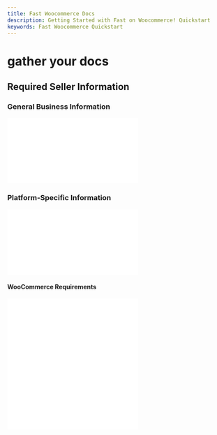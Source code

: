 ```yaml
---
title: Fast Woocommerce Docs
description: Getting Started with Fast on Woocommerce! Quickstart
keywords: Fast Woocommerce Quickstart
---
```


# gather your docs

## Required Seller Information

### General Business Information

<embed src="/reusables/seller-docs/_required-seller-information.md" />

### Platform-Specific Information

<embed src="/reusables/seller-docs/_platform_ecommerce_all_fast_access_requirement.md" />

#### WooCommerce Requirements

<embed src="/reusables/seller-docs/_platform_woocommerce_requirements.md" />

<embed src="/reusables/seller-docs/_platform_attention_seller_onboarding_credentials_same_session_requirement.md" />
